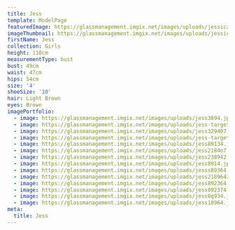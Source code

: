 ```yaml
---
title: Jess
template: ModelPage
featuredImage: https://glassmanagement.imgix.net/images/uploads/jessica-taylor_021.jpg
imageThumbnail: https://glassmanagement.imgix.net/images/uploads/jessica-taylor_013.jpg
firstName: Jess
collection: Girls
height: 110cm
measurementType: bust
bust: 49cm
waist: 47cm
hips: 54cm
size: '4'
shoeSize: '10'
hair: Light Brown
eyes: Brown
imagePortfolio:
  - image: https://glassmanagement.imgix.net/images/uploads/jess3894.jpg
  - image: https://glassmanagement.imgix.net/images/uploads/jess-target-3.jpg
  - image: https://glassmanagement.imgix.net/images/uploads/jess329407.jpg
  - image: https://glassmanagement.imgix.net/images/uploads/jess-target-.jpg
  - image: https://glassmanagement.imgix.net/images/uploads/jess89134.jpg
  - image: https://glassmanagement.imgix.net/images/uploads/jess2184o7.jpg
  - image: https://glassmanagement.imgix.net/images/uploads/jess238942.jpg
  - image: https://glassmanagement.imgix.net/images/uploads/jess8914.jpg
  - image: https://glassmanagement.imgix.net/images/uploads/jesss89364.jpg
  - image: https://glassmanagement.imgix.net/images/uploads/jess218964234.jpg
  - image: https://glassmanagement.imgix.net/images/uploads/jess892364.jpg
  - image: https://glassmanagement.imgix.net/images/uploads/jess092374.jpg
  - image: https://glassmanagement.imgix.net/images/uploads/jess8q934.jpg
  - image: https://glassmanagement.imgix.net/images/uploads/jess18964.jpg
meta:
  title: Jess
---
```


